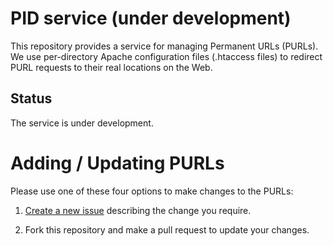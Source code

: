 # PID service (under development)


This repository provides a service for managing Permanent URLs (PURLs). We use per-directory Apache configuration files (.htaccess files) to redirect PURL requests to their real locations on the Web. 

## Status
The service is under development.

# Adding / Updating PURLs

Please use one of these four options to make changes to the PURLs:

1. [Create a new issue](https://github.com/saidfathalla/PID_repo/issues/new) describing the change you require.

2. Fork this repository and make a pull request to update your changes.
